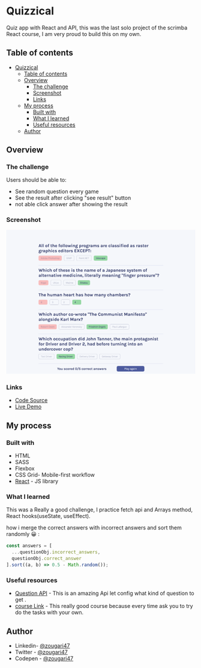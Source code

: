 # Quizzical

Quiz app with React and API, this was the last solo project of the scrimba React course, I am very proud to build this on my own.

## Table of contents

- [Quizzical](#quizzical)
  - [Table of contents](#table-of-contents)
  - [Overview](#overview)
    - [The challenge](#the-challenge)
    - [Screenshot](#screenshot)
    - [Links](#links)
  - [My process](#my-process)
    - [Built with](#built-with)
    - [What I learned](#what-i-learned)
    - [Useful resources](#useful-resources)
  - [Author](#author)

## Overview

### The challenge

Users should be able to:

- See random question every game
- See the result after clicking "see result" button
- not able click answer after showing the result

### Screenshot

![](./src/screenshot.png)

### Links

- [Code Source](https://github.com/zougari47/quiz-app)
- [Live Demo](https://zougari47.github.io/quiz-app/)

## My process

### Built with

- HTML
- SASS
- Flexbox
- CSS Grid- Mobile-first workflow
- [React](https://reactjs.org/) - JS library

### What I learned

This was a Really a good challenge, I practice fetch api and Arrays method, React hooks(useState, useEffect).

how i merge the correct answers with incorrect answers and sort them randomly 😀 :

```js
const answers = [
  ...questionObj.incorrect_answers,
  questionObj.correct_answer
].sort((a, b) => 0.5 - Math.random());
```

### Useful resources

- [Question API](https://opentdb.com/api_config.php) - This is an amazing Api let config what kind of question to get .
- [course Link](https://scrimba.com/learn/learnreact) - This really good course because every time ask you to try do the tasks with your own.

## Author

- Linkedin- [@zougari47](https://www.linkedin.com/in/zougari47/)
- Twitter - [@zougari47](https://www.twitter.com/zougari47)
- Codepen - [@zougari47](https://codepen.io/zougari47)
